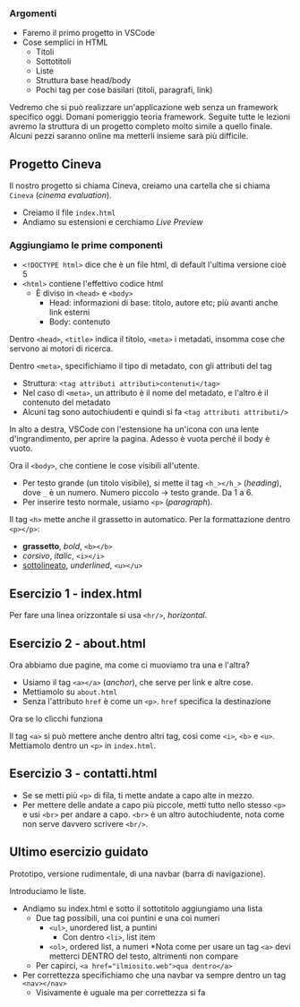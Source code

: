 ### Argomenti
* Faremo il primo progetto in VSCode
* Cose semplici in HTML
    * Titoli
    * Sottotitoli
    * Liste
    * Struttura base head/body
    * Pochi tag per cose basilari (titoli, paragrafi, link)

Vedremo che si può realizzare un'applicazione web senza un framework specifico oggi.
Domani pomeriggio teoria framework.
Seguite tutte le lezioni avremo la struttura di un progetto completo molto simile a quello finale. Alcuni pezzi saranno online ma metterli insieme sarà più difficile.

## Progetto Cineva

Il nostro progetto si chiama Cineva, creiamo una cartella che si chiama `Cineva` (*cinema evaluation*).
* Creiamo il file `index.html`
* Andiamo su estensioni e cerchiamo *Live Preview*

### Aggiungiamo le prime componenti

* `<!DOCTYPE html>` dice che è un file html, di default l'ultima versione cioè 5
* `<html>` contiene l'effettivo codice html
    * È diviso in `<head>` e `<body>`
        * Head: informazioni di base: titolo, autore etc; più avanti anche link esterni
        * Body: contenuto

Dentro `<head>`, `<title>` indica il titolo, `<meta>` i metadati, insomma cose che servono ai motori di ricerca.

Dentro `<meta>`, specifichiamo il tipo di metadato, con gli attributi del tag
* Struttura: `<tag attributi attributi>contenuti</tag>`
* Nel caso di `<meta>`, un attributo è il nome del metadato, e l'altro è il contenuto del metadato
* Alcuni tag sono autochiudenti e quindi si fa `<tag attributi attributi/>`

In alto a destra, VSCode con l'estensione ha un'icona con una lente d'ingrandimento, per aprire la pagina. Adesso è vuota perché il body è vuoto.

Ora il `<body>`, che contiene le cose visibili all'utente.
* Per testo grande (un titolo visibile), si mette il tag `<h_></h_>` (*heading*), dove `_` è un numero. Numero piccolo -> testo grande. Da 1 a 6.
* Per inserire testo normale, usiamo `<p>` (*paragraph*).

Il tag `<h>` mette anche il grassetto in automatico. Per la formattazione dentro `<p></p>`:
* <b>grassetto</b>, *bold*, `<b></b>`
* <i>corsivo</i>, *italic*, `<i></i>`
* <u>sottolineato</u>, *underlined*, `<u></u>`

## Esercizio 1 - index.html
Per fare una linea orizzontale si usa `<hr/>`, *horizontal*.

## Esercizio 2 - about.html

Ora abbiamo due pagine, ma come ci muoviamo tra una e l'altra?

* Usiamo il tag `<a></a>` (*anchor*), che serve per link e altre cose.
* Mettiamolo su `about.html`
* Senza l'attributo `href` è come un `<p>`. `href` specifica la destinazione

Ora se lo clicchi funziona

Il tag `<a>` si può mettere anche dentro altri tag, così come `<i>`, `<b>` e `<u>`. Mettiamolo dentro un `<p>` in `index.html`.

## Esercizio 3 - contatti.html

* Se se metti più `<p>` di fila, ti mette andate a capo alte in mezzo.
* Per mettere delle andate a capo più piccole, metti tutto nello stesso `<p>` e usi `<br>` per andare a capo. `<br>` è un altro autochiudente, nota come non serve davvero scrivere `<br/>`.

## Ultimo esercizio guidato

Prototipo, versione rudimentale, di una navbar (barra di navigazione).

Introduciamo le liste.

* Andiamo su index.html e sotto il sottotitolo aggiungiamo una lista
    * Due tag possibili, una coi puntini e una coi numeri
        * `<ul>`, unordered list, a puntini
            * Con dentro `<li>`, list item
        * `<ol>`, ordered list, a numeri
*Nota come per usare un tag `<a>` devi metterci DENTRO del testo, altrimenti non compare
    * Per capirci, `<a href="ilmiosito.web">qua dentro</a>`
* Per correttezza specifichiamo che una navbar va sempre dentro un tag `<nav></nav>`
    * Visivamente è uguale ma per correttezza si fa